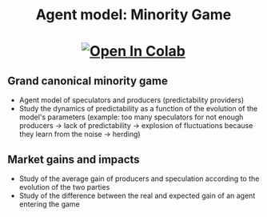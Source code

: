 <h1 align='center'> Agent model: Minority Game </h1>

[<h1 align='center'>![Open In Colab](https://colab.research.google.com/assets/colab-badge.svg)](https://colab.research.google.com/github/Gruz77/Physics-of-Markets/blob/main/Agents_Model/Agents_model.ipynb)</h1>

## Grand canonical minority game
- Agent model of speculators and producers (predictability providers)
- Study the dynamics of predictability as a function of the evolution of the model's parameters (example: too many speculators for not enough producers -> lack of predictability -> explosion of fluctuations because they learn from the noise -> herding)

## Market gains and impacts 
- Study of the average gain of producers and speculation according to the evolution of the two parties
- Study of the difference between the real and expected gain of an agent entering the game

